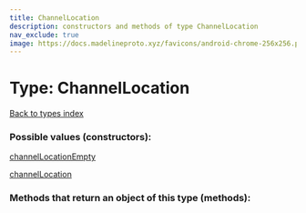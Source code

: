 ```yaml
---
title: ChannelLocation
description: constructors and methods of type ChannelLocation
nav_exclude: true
image: https://docs.madelineproto.xyz/favicons/android-chrome-256x256.png
---
```

# Type: ChannelLocation
[Back to types index](index.html)



### Possible values (constructors):

[channelLocationEmpty](/API_docs/constructors/channelLocationEmpty.html)  

[channelLocation](/API_docs/constructors/channelLocation.html)  



### Methods that return an object of this type (methods):



